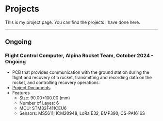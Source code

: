 # Projects
This is my project page. You can find the projects I have done here.

---
## Ongoing
### Flight Control Computer, Alpina Rocket Team, October 2024 - Ongoing
- PCB that provides communication with the ground station during the flight and recovery of a rocket, transmitting and recording data on the rocket, and controlling recovery operations.
- [Project Documents](https://github.com/ekremturanfirat/Alpina_MainFCC)
- Features
  - Size: 90.00*100.00 (mm)
  - Number of Layes: 6
  - MCU: STM32F411CEU6
  - Sensors: MS5611, ICM20948, LoRa E32, BMP390, CS-PA1616S
  
  
